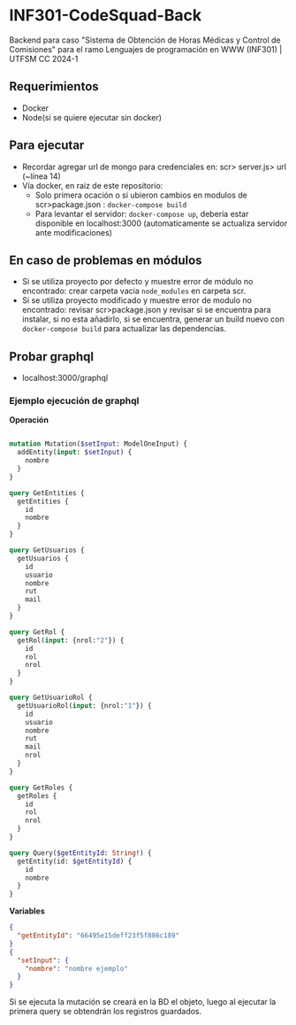 # INF301-CodeSquad-Back
Backend para caso "Sistema de Obtención de Horas Médicas y Control de Comisiones" para el ramo Lenguajes de programación en WWW (INF301) | UTFSM CC 2024-1

## Requerimientos
- Docker
- Node(si se quiere ejecutar sin docker) 

## Para ejecutar
- Recordar agregar url de mongo para credenciales en: scr> server.js> url (~línea 14)
- Vía docker, en raiz de este repositorio: 
  - Solo primera ocación o si ubieron cambios en modulos de scr>package.json : `docker-compose build`
  - Para levantar el servidor: `docker-compose up`, debería estar disponible en localhost:3000  (automaticamente se actualiza servidor ante modificaciones)

## En caso de problemas en módulos
- Si se utiliza proyecto por defecto y muestre error de módulo no encontrado: crear carpeta vacia `node_modules` en carpeta scr.
- Si se utiliza proyecto modificado y muestre error de modulo no encontrado: revisar scr>package.json y revisar si se encuentra para instalar, si no esta añadirlo, si se encuentra, generar un build nuevo con `docker-compose build` para actualizar las dependencias.


## Probar graphql
- localhost:3000/graphql

### Ejemplo ejecución de graphql

**Operación**
```graphql

mutation Mutation($setInput: ModelOneInput) {
  addEntity(input: $setInput) {
    nombre
  }
}

query GetEntities {
  getEntities {
    id
    nombre
  }
}

query GetUsuarios {
  getUsuarios {
    id
    usuario
    nombre
    rut
    mail
  }
}

query GetRol {
  getRol(input: {nrol:"2"}) {
    id
    rol
    nrol
  }
}

query GetUsuarioRol {
  getUsuarioRol(input: {nrol:"1"}) {
    id
    usuario
    nombre
    rut
    mail
    nrol
  }
}

query GetRoles {
  getRoles {
    id
    rol
    nrol
  }
}

query Query($getEntityId: String!) {
  getEntity(id: $getEntityId) {
    id
    nombre
  }
}
```

**Variables**
```json
{
  "getEntityId": "66495e15deff23f5f886c189"
}
{
  "setInput": {
    "nombre": "nombre ejemplo"
  }
}
```

Si se ejecuta la mutación se creará en la BD el objeto, luego al ejecutar la primera query se obtendrán los registros guardados.
